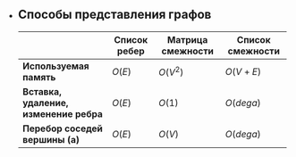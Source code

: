 - ## **Способы представления графов**

    |                      | Список ребер    | Матрица смежности | Список смежности |
    | -------------------- | --------------- | ----------------- | ---------------- |
    | **Используемая память**  | $O(E)$ | $O(V^{2})$        | $O(V+E)$       |
    | **Вставка, удаление, изменение ребра** | $O(E)$          | $O(1)$            | $O(deg a)$           |
    | **Перебор соседей вершины (a)** | $O(E)$          | $O(V)$            | $O(deg a)$           | 